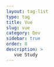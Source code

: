 ```yaml
---
layout: tag-list
type: tag
title: Vue
slug: vue
category: Dev
sidebar: true
order: 8
description: >
   vue Study
---
```

